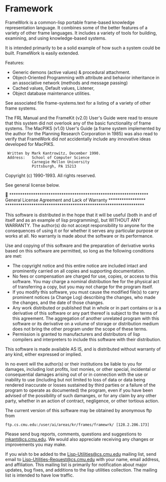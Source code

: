 Framework
=========

FrameWork is a common-lisp portable frame-based knowledge representation language. It combines some of the better features of a variety of other frame languages. It includes a variety of tools for building, examining, and using knowledge-based systems.

It is intended primarily to be a solid example of how such a system could be built. FrameWork is easily extended.

Features: 

* Generic demons (active values) & procedural attachment.
* Object-Oriented Programming with attribute and behavior inheritance in an associative network (methods and message passing)
* Cached values, Default values, Listener,
* Object database maintenance utilities.

 See associated file frame-systems.text for a listing of a variety of other frame systems. 

 The FRL Manual and the FrameKit (v2.0) User's Guide were read to ensure that this system did not overlook any of the basic functionality of frame systems. The MacPIKS (v1.0) User's Guide (a frame system implemented by the author for the Planning Research Corporation in 1985) was also read to verify that FrameWork did *not* accidentally include any innovative ideas developed for  MacPIKS. 

     Written by Mark Kantrowitz, December 1990.
     Address:   School of Computer Science
                Carnegie Mellon University
                Pittsburgh, PA 15213
 
 Copyright (c) 1990-1993. All rights reserved.
 
 See general license below.


    ****************************************************************
    General License Agreement and Lack of Warranty *****************
    ****************************************************************

 This software is distributed in the hope that it will be useful (both in and of itself and as an example of lisp programming), but WITHOUT ANY WARRANTY. The author(s) do not accept responsibility to anyone for the consequences of using it or for whether it serves any particular purpose or works at all. No warranty is made about the software or its performance. 
 
Use and copying of this software and the preparation of derivative works based on this software are permitted, so long as the following conditions are met:

* The copyright notice and this entire notice are included intact and prominently carried on all copies and supporting documentation.
* No fees or compensation are charged for use, copies, or access to this software. You may charge a nominal distribution fee for the physical act of transferring a copy, but you may not charge for the program itself. 
* If you modify this software, you must cause the modified file(s) to carry prominent notices (a Change Log) describing the changes, who made the changes, and the date of those changes.
* Any work distributed or published that in whole or in part contains or is a derivative of this software or any part  thereof is subject to the terms of this agreement. The aggregation of another unrelated program with this software or its derivative on a volume of storage or distribution medium does not bring the other program under the scope of these terms.
* Permission is granted to manufacturers and distributors of lisp compilers and interpreters to include this software with their distribution. 
 
This software is made available AS IS, and is distributed without warranty of any kind, either expressed or implied.

In no event will the author(s) or their institutions be liable to you for damages, including lost profits, lost monies, or other special, incidental or consequential damages arising out of or in connection with the use or inability to use (including but not limited to loss of data or data being rendered inaccurate or losses sustained by third parties or a failure of the program to operate as documented) the  program, even if you have been advised of the possibility of such damanges, or for any claim by any other party, whether in an action of contract, negligence, or other tortious action.
 
 The current version of this software may be obtained by anonymous ftp from 

    ftp.cs.cmu.edu:/user/ai/areas/kr/frames/framewrk/ [128.2.206.173] 

Please send bug reports, comments, questions and suggestions to mkant@cs.cmu.edu. We would also appreciate receiving any changes or improvements you may make. 
 
If you wish to be added to the Lisp-Utilities@cs.cmu.edu mailing list, send email to Lisp-Utilities-Request@cs.cmu.edu with your name, email address, and affiliation. This mailing list is primarily for notification about major updates, bug fixes, and additions to the lisp utilities collection. The mailing list is intended to have low traffic.
